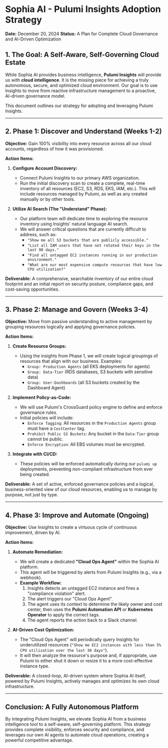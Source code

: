 # Sophia AI - Pulumi Insights Adoption Strategy

**Date:** December 20, 2024
**Status:** A Plan for Complete Cloud Governance and AI-Driven Optimization

## 1. The Goal: A Self-Aware, Self-Governing Cloud Estate

While Sophia AI provides business intelligence, **Pulumi Insights** will provide us with **cloud intelligence**. It is the missing piece for achieving a truly autonomous, secure, and optimized cloud environment. Our goal is to use Insights to move from reactive infrastructure management to a proactive, AI-driven governance model.

This document outlines our strategy for adopting and leveraging Pulumi Insights.

---

## 2. Phase 1: Discover and Understand (Weeks 1-2)

**Objective:** Gain 100% visibility into every resource across all our cloud accounts, regardless of how it was provisioned.

**Action Items:**

1.  **Configure Account Discovery:**
    -   Connect Pulumi Insights to our primary AWS organization.
    -   Run the initial discovery scan to create a complete, real-time inventory of all resources (EC2, S3, RDS, EKS, IAM, etc.). This will include resources managed by Pulumi, as well as any created manually or by other tools.

2.  **Utilize AI Search (The "Understand" Phase):**
    -   Our platform team will dedicate time to exploring the resource inventory using Insights' natural language AI search.
    -   We will answer critical questions that are currently difficult to address, such as:
        -   `"Show me all S3 buckets that are publicly accessible."`
        -   `"List all IAM users that have not rotated their keys in the last 90 days."`
        -   `"Find all untagged EC2 instances running in our production environment."`
        -   `"What are our most expensive compute resources that have low CPU utilization?"`

**Deliverable:** A comprehensive, searchable inventory of our entire cloud footprint and an initial report on security posture, compliance gaps, and cost-saving opportunities.

---

## 3. Phase 2: Manage and Govern (Weeks 3-4)

**Objective:** Move from passive understanding to active management by grouping resources logically and applying governance policies.

**Action Items:**

1.  **Create Resource Groups:**
    -   Using the insights from Phase 1, we will create logical groupings of resources that align with our business. Examples:
        -   `Group: Production Agents` (all EKS deployments for agents)
        -   `Group: Data-Tier` (RDS databases, S3 buckets with sensitive data)
        -   `Group: User-Dashboards` (all S3 buckets created by the Dashboard Agent)

2.  **Implement Policy-as-Code:**
    -   We will use Pulumi's CrossGuard policy engine to define and enforce governance rules.
    -   Initial policies will include:
        -   `Enforce Tagging`: All resources in the `Production Agents` group must have a `CostCenter` tag.
        -   `Prohibit Public S3 Buckets`: Any bucket in the `Data-Tier` group cannot be public.
        -   `Enforce Encryption`: All EBS volumes must be encrypted.

3.  **Integrate with CI/CD:**
    -   These policies will be enforced automatically during our `pulumi up` deployments, preventing non-compliant infrastructure from ever being created.

**Deliverable:** A set of active, enforced governance policies and a logical, business-oriented view of our cloud resources, enabling us to manage by purpose, not just by type.

---

## 4. Phase 3: Improve and Automate (Ongoing)

**Objective:** Use Insights to create a virtuous cycle of continuous improvement, driven by AI.

**Action Items:**

1.  **Automate Remediation:**
    -   We will create a dedicated **"Cloud Ops Agent"** within the Sophia AI platform.
    -   This agent will be triggered by alerts from Pulumi Insights (e.g., via a webhook).
    -   **Example Workflow:**
        1.  Insights detects an untagged EC2 instance and fires a "compliance violation" alert.
        2.  The alert triggers our "Cloud Ops Agent".
        3.  The agent uses its context to determine the likely owner and cost center, then uses the **Pulumi Automation API** or **Kubernetes Operator** to apply the correct tags.
        4.  The agent reports the action back to a Slack channel.

2.  **AI-Driven Cost Optimization:**
    -   The "Cloud Ops Agent" will periodically query Insights for underutilized resources (`"Show me EC2 instances with less than 5% CPU utilization over the last 30 days"`).
    -   It will then analyze the resource's purpose and, if appropriate, use Pulumi to either shut it down or resize it to a more cost-effective instance type.

**Deliverable:** A closed-loop, AI-driven system where Sophia AI itself, powered by Pulumi Insights, actively manages and optimizes its own cloud infrastructure.

---

## Conclusion: A Fully Autonomous Platform

By integrating Pulumi Insights, we elevate Sophia AI from a business intelligence tool to a self-aware, self-governing platform. This strategy provides complete visibility, enforces security and compliance, and leverages our own AI agents to automate cloud operations, creating a powerful competitive advantage.
